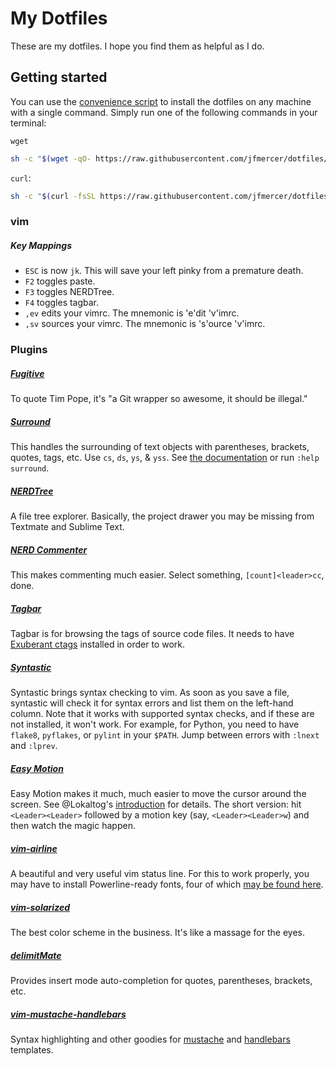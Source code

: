 # My Dotfiles
These are my dotfiles. I hope you find them as helpful as I do.

## Getting started

You can use the [convenience script](./scripts/install_dotfiles.sh) to install the dotfiles on any machine with a single command. Simply run one of the following commands in your terminal:

`wget`
```bash
sh -c "$(wget -qO- https://raw.githubusercontent.com/jfmercer/dotfiles/master/scripts/install_dotfiles.sh)"
```

`curl`:
```bash
sh -c "$(curl -fsSL https://raw.githubusercontent.com/jfmercer/dotfiles/master/scripts/install_dotfiles.sh)"
```

### vim
##### Key Mappings

* `ESC` is now `jk`. This will save your left pinky from a premature death.
* `F2` toggles paste.
* `F3` toggles NERDTree.
* `F4` toggles tagbar.
* `,ev` edits your vimrc. The mnemonic is 'e'dit 'v'imrc.
* `,sv` sources your vimrc. The mnemonic is 's'ource 'v'imrc.

### Plugins

##### [Fugitive](https://github.com/tpope/vim-fugitive)
To quote Tim Pope, it's "a Git wrapper so awesome, it should be illegal."
##### [Surround](https://github.com/tpope/vim-surround)
This handles the surrounding of text objects with parentheses, brackets, quotes, tags, etc.
Use `cs`, `ds`, `ys`, & `yss`. See [the documentation](https://github.com/tpope/vim-surround#surroundvim) or run `:help surround`.
##### [NERDTree](https://github.com/scrooloose/nerdtree)
A file tree explorer. Basically, the project drawer you may be missing from Textmate and Sublime Text.
##### [NERD Commenter](https://github.com/scrooloose/nerdcommenter)
This makes commenting much easier. Select something, `[count]<leader>cc`, done.
##### [Tagbar](https://github.com/majutsushi/tagbar)
Tagbar is for browsing the tags of source code files. It needs to have [Exuberant ctags](http://ctags.sourceforge.net/) installed in order to work.
##### [Syntastic](https://github.com/scrooloose/syntastic)
Syntastic brings syntax checking to vim. As soon as you save a file, syntastic will check it for syntax errors and list them on the left-hand column. Note that it works with supported syntax checks, and if these are not installed, it won't work. For example, for Python, you need to have `flake8`, `pyflakes`, or `pylint` in your `$PATH`. Jump between errors with `:lnext` and `:lprev`.
##### [Easy Motion](https://github.com/Lokaltog/vim-easymotion)
Easy Motion makes it much, much easier to move the cursor around the screen. See @Lokaltog's [introduction](https://github.com/Lokaltog/vim-easymotion#introduction) for details. The short version: hit `<Leader><Leader>` followed by a motion key (say, `<Leader><Leader>w`) and then watch the magic happen.
##### [vim-airline](https://github.com/bling/vim-airline)
A beautiful and very useful vim status line. For this to work properly, you may have to install Powerline-ready fonts, four of which [may be found here](https://github.com/jfmercer/mad/tree/master/fonts).
##### [vim-solarized](https://github.com/altercation/vim-colors-solarized)
The best color scheme in the business. It's like a massage for the eyes.
##### [delimitMate](https://github.com/Raimondi/delimitMate)
Provides insert mode auto-completion for quotes, parentheses, brackets, etc.
##### [vim-mustache-handlebars](https://github.com/mustache/vim-mustache-handlebars)
Syntax highlighting and other goodies for [mustache](http://mustache.github.io/) and [handlebars](http://handlebarsjs.com/) templates.
